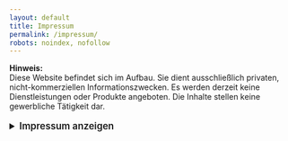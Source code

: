```yaml
---
layout: default
title: Impressum
permalink: /impressum/
robots: noindex, nofollow
---
```


**Hinweis:**  
Diese Website befindet sich im Aufbau. Sie dient ausschließlich privaten, nicht-kommerziellen Informationszwecken. Es werden derzeit keine Dienstleistungen oder Produkte angeboten. Die Inhalte stellen keine gewerbliche Tätigkeit dar.

<details>
  <summary style="font-size: 1.2em; font-weight: 600; cursor: pointer; margin: 1em 0;">
    Impressum anzeigen
  </summary>

  <div style="margin:1.5em 0 0 0; line-height:1.7;">
    <strong>Verantwortlich für diese Website gemäß § 5 TMG:</strong><br>
    kingsepp.dev<br>
    E-Mail: <a href="mailto:kontakt@kingsepp.dev">kontakt@kingsepp.dev</a>
    <br><br>

    Diese Website dient ausschließlich privaten, nicht-kommerziellen Informationszwecken.<br>
    Es werden keine Dienstleistungen oder Produkte angeboten.
    <br><br>

    <strong>Umsatzsteuer-ID</strong><br>
    Eine Umsatzsteuer-Identifikationsnummer liegt nicht vor bzw. ist nicht erforderlich.
    <br><br>

    <strong>Verbraucherstreitbeilegung</strong><br>
    Wir sind weder verpflichtet noch bereit, an einem Streitbeilegungsverfahren vor einer Verbraucherschlichtungsstelle teilzunehmen.
    <br><br>

    <small style="color:#888;">
      Hinweis: Dieses Impressum wurde mit Unterstützung von
      <a href="https://www.e-recht24.de" target="_blank" rel="noopener">eRecht24</a> erstellt.
    </small>
  </div>
</details>
